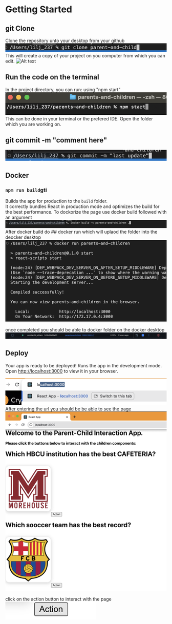 # Getting Started 

## git Clone
Clone the repository unto your desktop from your github
![Alt text](image/gitclone.png) 
This will create a copy of your project on you computer from which you can edit.
![Alt text](image/folde.png) 

## Run the code on the terminal
In the project directory, you can run: using "npm start"
![Alt text](image/terminal.png) 
This can be done in your terminal or the prefered IDE. Open the folder which you are working on.

## git commit -m "comment here"
![Alt text](image/commit.png) 

## Docker

### `npm run build`gti
Builds the app for production to the `build` folder.\
It correctly bundles React in production mode and optimizes the build for the best performance.
To dockorize the page use docker build followed with an argument
![Alt text](image/Dockbuild.png) 
After docker build do ## docker run which will uplaod the folder into the deocker desktop
![Alt text](image/dockrun.png)

once completed you should be able to docker folder on the docker desktop
![Alt text](image/docker.png)

## Deploy

Your app is ready to be deployed!
Runs the app in the development mode.\
Open [http://localhost:3000](http://localhost:3000) to view it in your browser.

![Alt text](image/local.png)
 After entering the url you should be be able to see the page 
 ![Alt text](image/web.png)

 click on the action button to interact with the page
 ![Alt text](image/action.png)